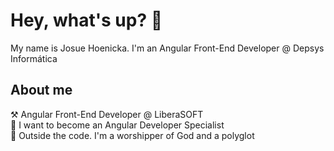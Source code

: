 <h1 align="left">Hey, what's up? 👋</h1>


<p align="left">My name is Josue Hoenicka. I'm an Angular Front-End Developer @ Depsys Informática</p>

<h2 align="left">About me</h2>


<p align="left">⚒️ Angular Front-End Developer @ LiberaSOFT <br>🎯 I want to become an Angular Developer Specialist<br>🎲 Outside the code. I'm a worshipper of God and a polyglot</p>
